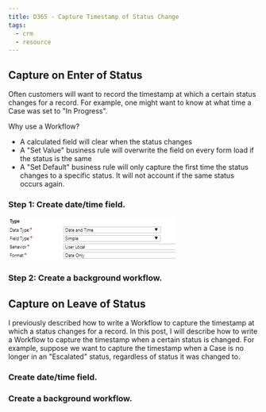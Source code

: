 ```yaml
---
title: D365 - Capture Timestamp of Status Change
tags:
  - crm
  - resource
---
```



## Capture on Enter of Status

Often customers will want to record the timestamp at which a certain status changes for a record. For example, one might want to know at what time a Case was set to "In Progress". 

Why use a Workflow?
- A calculated field will clear when the status changes
- A "Set Value" business rule will overwrite the field on every form load if the status is the same
- A "Set Default" business rule will only capture the first time the status changes to a specific status. It will not account if the same status occurs again.

### Step 1: Create date/time field.

![posts-crm-create-date-field](/images/posts-crm-create-date-field.png)

<SCREENSHOT>

### Step 2: Create a background workflow. 

<SCREENSHOT>



## Capture on Leave of Status

I previously described how to write a Workflow to capture the timestamp at which a status changes for a record. In this post, I will describe how to write a Workflow to capture the timestamp when a certain status is changed. For example, suppose we want to capture the timestamp when a Case is no longer in an "Escalated" status, regardless of status it was changed to. 

### Create date/time field.

<SCREENSHOT>

###  Create a background workflow.

<SCREENSHOT>
